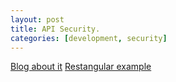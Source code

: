 ```yaml
---
layout: post
title: API Security.
categories: [development, security]
---
```


[Blog about it](http://blog.joshsoftware.com/2014/05/08/implementing-rails-apis-like-a-professional/)
[Restangular example](http://plnkr.co/edit/d6yDka?p=preview)
